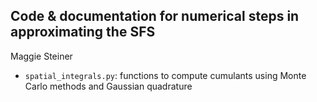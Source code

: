 ## Code & documentation for numerical steps in approximating the SFS

Maggie Steiner

* `spatial_integrals.py`: functions to compute cumulants using Monte Carlo methods and Gaussian quadrature
